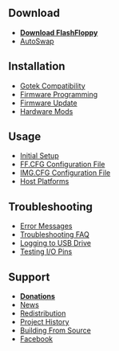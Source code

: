 ## Download
- [**Download FlashFloppy**](Downloads)
- [AutoSwap](https://github.com/keirf/FF_AutoSwap/wiki/Downloads)

## Installation
- [Gotek Compatibility](Gotek-Compatibility)
- [Firmware Programming](Firmware-Programming)
- [Firmware Update](Firmware-Update)
- [Hardware Mods](Hardware-Mods)

## Usage
- [Initial Setup](Initial-Setup)
- [FF.CFG Configuration File](FF.CFG-Configuration-File)
- [IMG.CFG Configuration File](IMG.CFG-Configuration-File)
- [Host Platforms](Host-Platforms)

## Troubleshooting
- [Error Messages](Error-Messages)
- [Troubleshooting FAQ](Troubleshooting-FAQ)
- [Logging to USB Drive](Logging-To-USB-Drive)
- [Testing I/O Pins](Testing-IO-Pins)

## Support
- [**Donations**](Donations)
- [News](News)
- [Redistribution](Redistribution)
- [Project History](Project-History)
- [Building From Source](Building-From-Source)
- [Facebook][facebook]

[facebook]: https://www.facebook.com/groups/flashfloppy/
